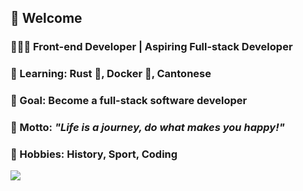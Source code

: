 ## 👋 Welcome 
### 🧑🏻‍💻 Front-end Developer | Aspiring Full-stack Developer
### 📖 Learning: Rust 🦀, Docker 🐳, Cantonese
### 💪 Goal: Become a full-stack software developer
### 🥰 Motto: *"Life is a journey, do what makes you happy!"*
### 🌟 Hobbies: History, Sport, Coding

![](https://cdn.jsdelivr.net/gh/Mingaaaaaaa/PictureBed@master/pic/v2-5f6d36ea8722cf9f1d183e80ab7cd53e.2cnvczdvsf0g.webp.2nltqyzafg60.webp)

 

